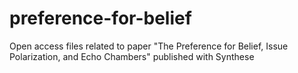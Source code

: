 # preference-for-belief
Open access files related to paper "The Preference for Belief, Issue Polarization, and Echo Chambers" published with Synthese
